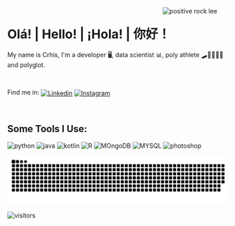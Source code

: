 <img align="right" src="https://31.media.tumblr.com/9f8bd3851f550f313c3e7cd1ef3e8d11/tumblr_mlobvjCSZt1rwy3fgo1_500.gif" alt="positive rock lee" width="30%">

# Olá!  |  Hello!  |  ¡Hola!  |   你好！  </h1>


<p>My name is Crhis, I'm a developer 🖥️, data scientist 📊, poly athlete 🛹🏈🤸🏻‍♀️ and polyglot.</p>

<br>

<p>Find me in:   <a href="https://linkedin.com/in/crhis" target="blank"><img align="center" src="https://img.shields.io/badge/LinkedIn-0077B5?style=for-the-badge&logo=linkedin&logoColor=white" alt="Linkedin"/></a>
  <a href="https://instagram.com/crhisangela" target="blank"><img align="center" src="https://img.shields.io/badge/Instagram-E4405F?style=for-the-badge&logo=instagram&logoColor=white" alt="Instagram"/></a> </p>


<br>

## Some Tools I Use:

<p align="left">
  <img src="https://user-images.githubusercontent.com/84287454/210766022-341c3e06-7b23-4b8a-9a8f-e93185edaa9b.png" alt="python"/>
    <img src="https://res.cloudinary.com/practicaldev/image/fetch/s--KR6jSVNe--/c_limit%2Cf_auto%2Cfl_progressive%2Cq_auto%2Cw_880/https://img.shields.io/badge/Java-ED8B00%3Fstyle%3Dfor-the-badge%26logo%3Djava%26logoColor%3Dwhite" alt="java"/>
    <img src="https://res.cloudinary.com/practicaldev/image/fetch/s--zQlcdRlF--/c_limit%2Cf_auto%2Cfl_progressive%2Cq_auto%2Cw_880/https://img.shields.io/badge/Kotlin-0095D5%3Fstyle%3Dfor-the-badge%26logo%3Dkotlin%26logoColor%3Dwhite" alt="kotlin"/>
    <img src="https://res.cloudinary.com/practicaldev/image/fetch/s--n5ddUkgx--/c_limit%2Cf_auto%2Cfl_progressive%2Cq_auto%2Cw_880/https://img.shields.io/badge/R-276DC3%3Fstyle%3Dfor-the-badge%26logo%3Dr%26logoColor%3Dwhite" alt="R"/>
    <img src="https://res.cloudinary.com/practicaldev/image/fetch/s--m4KqDleG--/c_limit%2Cf_auto%2Cfl_progressive%2Cq_auto%2Cw_880/https://img.shields.io/badge/MongoDB-4EA94B%3Fstyle%3Dfor-the-badge%26logo%3Dmongodb%26logoColor%3Dwhite" alt="MOngoDB"/>
    <img src="https://res.cloudinary.com/practicaldev/image/fetch/s--OvXzauo0--/c_limit%2Cf_auto%2Cfl_progressive%2Cq_auto%2Cw_880/https://img.shields.io/badge/MySQL-00000F%3Fstyle%3Dfor-the-badge%26logo%3Dmysql%26logoColor%3Dwhite" alt="MYSQL"/>
    <img src="https://res.cloudinary.com/practicaldev/image/fetch/s--BEMrnacC--/c_limit%2Cf_auto%2Cfl_progressive%2Cq_auto%2Cw_880/https://img.shields.io/badge/Adobe%2520Photoshop-31A8FF%3Fstyle%3Dfor-the-badge%26logo%3DAdobe%2520Photoshop%26logoColor%3Dblack" alt="photoshop"/>
  <br>
          

  ![Snake animation](https://github.com/crhisangela/crhisangela/blob/output/github-contribution-grid-snake.svg) 
  
<img src="https://visitor-badge.glitch.me/badge?page_id=Spiderpig86.crhisangela" alt="visitors">

  </div>

